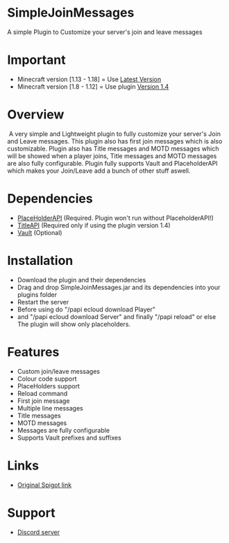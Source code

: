 # SimpleJoinMessages
A simple Plugin to Customize your server's join and leave messages

# Important

- Minecraft version [1.13 - 1.18] = Use [Latest Version](url)
- Minecraft version [1.8 - 1.12] = Use plugin [Version 1.4](url)


# Overview
​
A very simple and Lightweight plugin to fully customize your server's Join and Leave messages. This plugin also has first join messages which is also customizable. Plugin also has Title messages and MOTD messages which will be showed when a player joins, Title messages and MOTD messages are also fully configurable. Plugin fully supports Vault and PlaceholderAPI which makes your Join/Leave add a bunch of other stuff aswell.

# Dependencies

- [PlaceHolderAPI](url) (Required. Plugin won't run without PlaceholderAPI!)
- [TitleAPI](url) (Required only if using the plugin version 1.4)
- [Vault](url) (Optional)
​

# Installation
- Download the plugin and their dependencies
- Drag and drop SimpleJoinMessages.jar and its dependencies into your plugins folder
- Restart the server
- Before using do "/papi ecloud download Player"
- and "/papi ecloud download Server" and finally "/papi reload" or else The plugin will show only placeholders.

# Features

- Custom join/leave messages
- Colour code support
- PlaceHolders support
- Reload command
- First join message
- Multiple line messages
- Title messages
- MOTD messages
- Messages are fully configurable
- Supports Vault prefixes and suffixes

# Links
- [Original Spigot link](url)

# Support
- [Discord server](url)

